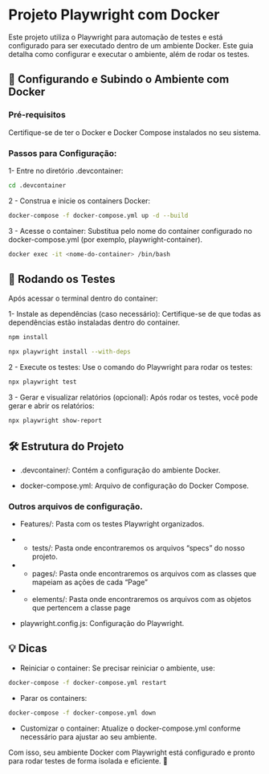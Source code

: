# Projeto Playwright com Docker

Este projeto utiliza o Playwright para automação de testes e está configurado para ser executado dentro de um ambiente Docker. Este guia detalha como configurar e executar o ambiente, além de rodar os testes.

## 🚀 Configurando e Subindo o Ambiente com Docker

### Pré-requisitos

 Certifique-se de ter o Docker e Docker Compose instalados no seu sistema.

### Passos para Configuração:

1- Entre no diretório .devcontainer:

``` bash
cd .devcontainer
```

2 - Construa e inicie os containers Docker:

``` bash
docker-compose -f docker-compose.yml up -d --build
```

3  - Acesse o container: Substitua <nome-do-container> pelo nome do container configurado no docker-compose.yml (por exemplo, playwright-container).


``` bash
docker exec -it <nome-do-container> /bin/bash

```

## 🧪 Rodando os Testes

Após acessar o terminal dentro do container:

1- Instale as dependências (caso necessário): Certifique-se de que todas as dependências estão instaladas dentro do container.


``` bash
npm install

npx playwright install --with-deps
```

2 - Execute os testes: Use o comando do Playwright para rodar os testes:

``` bash
npx playwright test
```

3 - Gerar e visualizar relatórios (opcional): Após rodar os testes, você pode gerar e abrir os relatórios:

``` bash
npx playwright show-report
```


## 🛠 Estrutura do Projeto
- .devcontainer/: Contém a configuração do ambiente Docker.

-  docker-compose.yml: Arquivo de configuração do Docker Compose.

### Outros arquivos de configuração.

- Features/: Pasta com os testes Playwright organizados.

- - tests/: Pasta onde encontraremos os arquivos “specs” do nosso projeto.
- - pages/: Pasta onde encontraremos os arquivos com as classes que mapeiam as ações de cada “Page” 
- - elements/: Pasta onde encontraremos os arquivos com as objetos que pertencem a classe page


- playwright.config.js: Configuração do Playwright.


## 💡 Dicas

- Reiniciar o container: Se precisar reiniciar o ambiente, use:

``` bash
docker-compose -f docker-compose.yml restart
```

- Parar os containers:
``` bash
docker-compose -f docker-compose.yml down
```

- Customizar o container: Atualize o docker-compose.yml conforme necessário para ajustar ao seu ambiente.


Com isso, seu ambiente Docker com Playwright está configurado e pronto para rodar testes de forma isolada e eficiente. 🎉